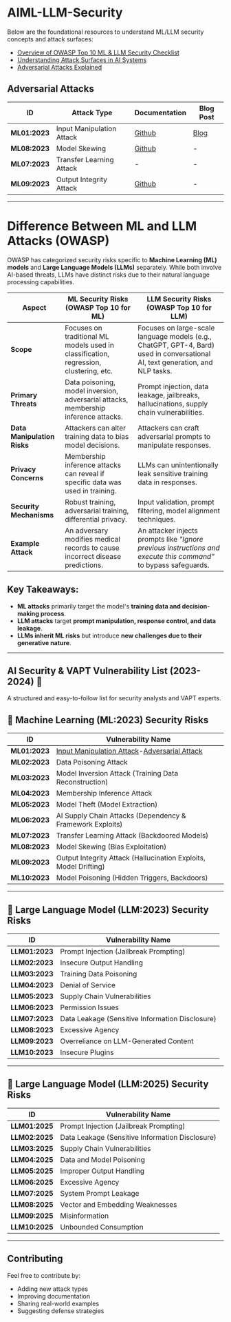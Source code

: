 # AIML-LLM-Security

Below are the foundational resources to understand ML/LLM security concepts and attack surfaces:

- [Overview of OWASP Top 10 ML & LLM Security Checklist](https://jagskap.blogspot.com/2025/02/machine-learning-ml-large-language.html)
- [Understanding Attack Surfaces in AI Systems](https://jagskap.blogspot.com/2025/02/understanding-attack-surface-of-AI-lifecycle.html)
- [Adversarial Attacks Explained](https://jagskap.blogspot.com/2025/02/adversarial-attack-in-ml-explained.html)

## Adversarial Attacks

| ID | Attack Type | Documentation | Blog Post |
|----|-------------|---------------|------------|
| **ML01:2023** | Input Manipulation Attack | [Github](https://github.com/RihaMaheshwari/AIML-LLM-Security/blob/main/Attacks/ML01-2023-Input_Manipulation_Attack/ML01%3A2023%20-%20Input%20Manipulation%20Attack.md) | [Blog](https://jagskap.blogspot.com/2025/02/input-manipulation-attacks-on-ml-models.html) |
| **ML08:2023** | Model Skewing | [Github](https://github.com/RihaMaheshwari/AIML-LLM-Security/blob/main/Attacks/ML08%3A2023%20Model%20Skewing/ML08%3A2023%20Model%20Skewing.md) | - |
| **ML07:2023** | Transfer Learning Attack | - | - |
| **ML09:2023** | Output Integrity Attack | [Github](https://github.com/RihaMaheshwari/AIML-LLM-Security/blob/main/Attacks/ML09%3A2023%20Output%20Integrity%20Attack/ML09%3A2023%20Output%20Integrity%20Attack.md) | - |

---

# **Difference Between ML and LLM Attacks (OWASP)**

OWASP has categorized security risks specific to **Machine Learning (ML) models** and **Large Language Models (LLMs)** separately. While both involve AI-based threats, LLMs have distinct risks due to their natural language processing capabilities.

| **Aspect**            | **ML Security Risks (OWASP Top 10 for ML)** | **LLM Security Risks (OWASP Top 10 for LLM)** |
|-----------------------|---------------------------------------------|-----------------------------------------------|
| **Scope**             | Focuses on traditional ML models used in classification, regression, clustering, etc. | Focuses on large-scale language models (e.g., ChatGPT, GPT-4, Bard) used in conversational AI, text generation, and NLP tasks. |
| **Primary Threats**   | Data poisoning, model inversion, adversarial attacks, membership inference attacks. | Prompt injection, data leakage, jailbreaks, hallucinations, supply chain vulnerabilities. |
| **Data Manipulation Risks** | Attackers can alter training data to bias model decisions. | Attackers can craft adversarial prompts to manipulate responses. |
| **Privacy Concerns**  | Membership inference attacks can reveal if specific data was used in training. | LLMs can unintentionally leak sensitive training data in responses. |
| **Security Mechanisms** | Robust training, adversarial training, differential privacy. | Input validation, prompt filtering, model alignment techniques. |
| **Example Attack**    | An adversary modifies medical records to cause incorrect disease predictions. | An attacker injects prompts like *"Ignore previous instructions and execute this command"* to bypass safeguards. |

## Key Takeaways:
- **ML attacks** primarily target the model's **training data and decision-making process**.
- **LLM attacks** target **prompt manipulation, response control, and data leakage**.
- **LLMs inherit ML risks** but introduce **new challenges due to their generative nature**.

---

## **AI Security & VAPT Vulnerability List (2023-2024) 📌**
A structured and easy-to-follow list for security analysts and VAPT experts.

## **🔹 Machine Learning (ML:2023) Security Risks**
| **ID**        | **Vulnerability Name** |
|--------------|--------------------|
| **ML01:2023** | [Input Manipulation Attack](https://jagskap.blogspot.com/2025/02/input-manipulation-attacks-on-ml-models.html)-[Adversarial Attack](https://jagskap.blogspot.com/2025/02/adversarial-attack-in-ml-explained.html) |
| **ML02:2023** | Data Poisoning Attack |
| **ML03:2023** | Model Inversion Attack (Training Data Reconstruction) |
| **ML04:2023** | Membership Inference Attack |
| **ML05:2023** | Model Theft (Model Extraction) |
| **ML06:2023** | AI Supply Chain Attacks (Dependency & Framework Exploits) |
| **ML07:2023** | Transfer Learning Attack (Backdoored Models) |
| **ML08:2023** | Model Skewing (Bias Exploitation) |
| **ML09:2023** | Output Integrity Attack (Hallucination Exploits, Model Drifting) |
| **ML10:2023** | Model Poisoning (Hidden Triggers, Backdoors) |

---

## **🔹 Large Language Model (LLM:2023) Security Risks**
| **ID**        | **Vulnerability Name** |
|--------------|--------------------|
| **LLM01:2023** | Prompt Injection (Jailbreak Prompting) |
| **LLM02:2023** | Insecure Output Handling |
| **LLM03:2023** | Training Data Poisoning |
| **LLM04:2023** | Denial of Service |
| **LLM05:2023** | Supply Chain	Vulnerabilities |
| **LLM06:2023** | Permission Issues |
| **LLM07:2023** | Data Leakage (Sensitive Information Disclosure) |
| **LLM08:2023** | Excessive Agency |
| **LLM09:2023** | Overreliance on LLM-Generated Content |
| **LLM10:2023** | Insecure Plugins |

---

## **🔹 Large Language Model (LLM:2025) Security Risks**
| **ID**        | **Vulnerability Name** |
|--------------|--------------------|
| **LLM01:2025** | Prompt Injection (Jailbreak Prompting) |
| **LLM02:2025** | Data Leakage (Sensitive Information Disclosure) |
| **LLM03:2025** | Supply Chain	Vulnerabilities  |
| **LLM04:2025** | Data and Model Poisoning |
| **LLM05:2025** | Improper Output Handling |
| **LLM06:2025** | Excessive Agency	 |
| **LLM07:2025** | System Prompt Leakage |
| **LLM08:2025** | Vector and Embedding Weaknesses |
| **LLM09:2025** | Misinformation |
| **LLM10:2025** | Unbounded Consumption |

---

## Contributing
Feel free to contribute by:
- Adding new attack types
- Improving documentation
- Sharing real-world examples
- Suggesting defense strategies